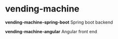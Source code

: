 # vending-machine
**vending-machine-spring-boot**
Spring boot backend

**vending-machine-angular**
Angular front end
